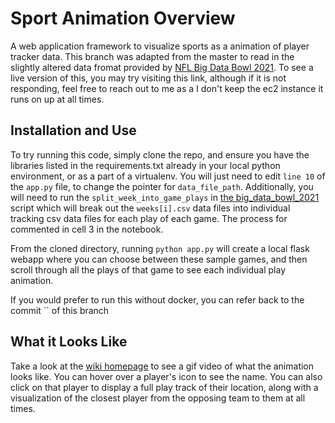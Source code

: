 # Sport Animation Overview
A web application framework to visualize sports as a animation of player tracker data. This branch was adapted from the master to read in the slightly altered data fromat provided by [NFL Big Data Bowl 2021](https://www.kaggle.com/c/nfl-big-data-bowl-2021/overview). To see a live version of this, you may try visiting this link, although if it is not responding, feel free to reach out to me as a I don't keep the ec2 instance it runs on up at all times.

## Installation and Use
To try running this code, simply clone the repo, and ensure you have the libraries listed in the requirements.txt already in your local python environment, or as a part of a virtualenv. You will just need to edit `line 10` of the `app.py` file, to change the pointer for `data_file_path`. Additionally, you will need to run the `split_week_into_game_plays` in [the big_data_bowl_2021](https://github.com/hatfieldm48/sports_animation/blob/big_data_bowl_2021/big_data_bowl_helper_nb.ipynb) script which will break out the `weeks[i].csv` data files into individual tracking csv data files for each play of each game. The process for commented in cell 3 in the notebook.

From the cloned directory, running `python app.py` will create a local flask webapp where you can choose between these sample games, and then scroll through all the plays of that game to see each individual play animation.

If you would prefer to run this without docker, you can refer back to the commit `` of this branch

## What it Looks Like
Take a look at the [wiki homepage](https://github.com/hatfieldm48/sports_animation/wiki) to see a gif video of what the animation looks like. You can hover over a player's icon to see the name. You can also click on that player to display a full play track of their location, along with a visualization of the closest player from the opposing team to them at all times.


